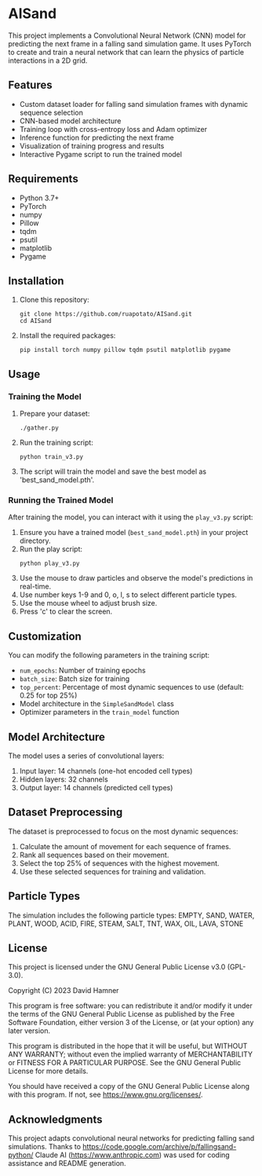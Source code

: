 # AISand

This project implements a Convolutional Neural Network (CNN) model for predicting the next frame in a falling sand simulation game. It uses PyTorch to create and train a neural network that can learn the physics of particle interactions in a 2D grid.

## Features

- Custom dataset loader for falling sand simulation frames with dynamic sequence selection
- CNN-based model architecture
- Training loop with cross-entropy loss and Adam optimizer
- Inference function for predicting the next frame
- Visualization of training progress and results
- Interactive Pygame script to run the trained model

## Requirements

- Python 3.7+
- PyTorch
- numpy
- Pillow
- tqdm
- psutil
- matplotlib
- Pygame

## Installation

1. Clone this repository:
   ```
   git clone https://github.com/ruapotato/AISand.git
   cd AISand
   ```
2. Install the required packages:
   ```
   pip install torch numpy pillow tqdm psutil matplotlib pygame
   ```

## Usage

### Training the Model

1. Prepare your dataset:
   ```
   ./gather.py
   ```
2. Run the training script:
   ```
   python train_v3.py
   ```
3. The script will train the model and save the best model as 'best_sand_model.pth'.

### Running the Trained Model

After training the model, you can interact with it using the `play_v3.py` script:

1. Ensure you have a trained model (`best_sand_model.pth`) in your project directory.
2. Run the play script:
   ```
   python play_v3.py
   ```
3. Use the mouse to draw particles and observe the model's predictions in real-time.
4. Use number keys 1-9 and 0, o, l, s to select different particle types.
5. Use the mouse wheel to adjust brush size.
6. Press 'c' to clear the screen.

## Customization

You can modify the following parameters in the training script:

- `num_epochs`: Number of training epochs
- `batch_size`: Batch size for training
- `top_percent`: Percentage of most dynamic sequences to use (default: 0.25 for top 25%)
- Model architecture in the `SimpleSandModel` class
- Optimizer parameters in the `train_model` function

## Model Architecture

The model uses a series of convolutional layers:

1. Input layer: 14 channels (one-hot encoded cell types)
2. Hidden layers: 32 channels
3. Output layer: 14 channels (predicted cell types)

## Dataset Preprocessing

The dataset is preprocessed to focus on the most dynamic sequences:

1. Calculate the amount of movement for each sequence of frames.
2. Rank all sequences based on their movement.
3. Select the top 25% of sequences with the highest movement.
4. Use these selected sequences for training and validation.

## Particle Types

The simulation includes the following particle types:
EMPTY, SAND, WATER, PLANT, WOOD, ACID, FIRE, STEAM, SALT, TNT, WAX, OIL, LAVA, STONE

## License

This project is licensed under the GNU General Public License v3.0 (GPL-3.0).

Copyright (C) 2023 David Hamner

This program is free software: you can redistribute it and/or modify
it under the terms of the GNU General Public License as published by
the Free Software Foundation, either version 3 of the License, or
(at your option) any later version.

This program is distributed in the hope that it will be useful,
but WITHOUT ANY WARRANTY; without even the implied warranty of
MERCHANTABILITY or FITNESS FOR A PARTICULAR PURPOSE.  See the
GNU General Public License for more details.

You should have received a copy of the GNU General Public License
along with this program.  If not, see <https://www.gnu.org/licenses/>.

## Acknowledgments

This project adapts convolutional neural networks for predicting falling sand simulations.
Thanks to https://code.google.com/archive/p/fallingsand-python/
Claude AI (https://www.anthropic.com) was used for coding assistance and README generation.

